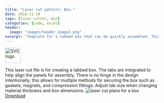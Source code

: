 ```yaml
---
title: "Laser cut pattern: Box."
date: 2018-11-10
tags: [laser cutter, box]
categories: [code, excel]
header:
  image: "images/header_image2.png"
excerpt: "Template for a tabbed box that can be quickly assembled. This can be used for storing samples and creating an airtight environment."
---
```

<img src="{{ site.url }}{{site.baseurl }}/images/SVGlogo.png" alt="SVG logo" width="50"/>

This laser cut file is for creating a tabbed box. The tabs are integrated to help align the panels for assembly. There is no hinge in the design intentionally; this allows for multiple methods for securing the box such as gaskets, magnets, and compression fittings. Adjust tab size when changing material thickness and box dimensions.
<img src="{{ site.url }}{{site.baseurl }}/images/science/lab_box.png" alt="laser cut plans for a box">
[Download](https://github.com/scotttmoen/Science)
